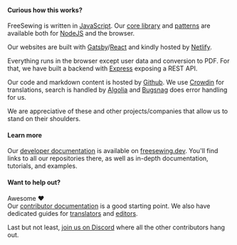 ---
---

#### Curious how this works?

FreeSewing is written in [JavaScript](https://developer.mozilla.org/en-US/docs/Web/JavaScript). 
Our [core library](https://www.npmjs.com/package/@freesewing/core) and [patterns](/patterns) are 
available both for [NodeJS](https://nodejs.org/) and the browser.

Our websites are built with [Gatsby](https://www.gatsbyjs.com/)/[React](https://reactjs.org/) and
kindly hosted by [Netlify](https://www.netlify.com/).

Everything runs in the browser except user data and conversion to PDF. For that, we have
built a backend with [Express](https://expressjs.com/) exposing a REST API.

Our code and markdown content is hosted by [Github](https://github.com/freesewing/). 
We use [Crowdin](https://crowdin.com/) for translations,
search is handled by [Algolia](https://www.algolia.com/) and [Bugsnag](https://www.bugsnag.com/) does error handling for us.

We are appreciative of these and other projects/companies that allow us to stand on their shoulders.

#### Learn more

Our [developer documentation](https://freesewing.dev) is available on [freesewing.dev](https://freesewing.dev). 
You'll find links to all our repositories there, as well as in-depth documentation, tutorials, and examples.

#### Want to help out?

Awesome ❤️   
Our [contributor documentation](https://freesewing.dev/guides/contributor/) is a good starting point. 
We also have dedicated guides for [translators](https://freesewing.dev/guides/contributor/) and [editors](https://freesewing.dev/guides/editor/).

Last but not least, [join us on Discord](https://discord.freesewing.org/) where all the other contributors hang out.
